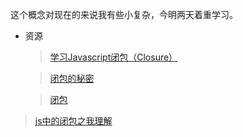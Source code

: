 
这个概念对现在的来说我有些小复杂，今明两天着重学习。

+ 资源
  > [学习Javascript闭包（Closure）](http://www.ruanyifeng.com/blog/2009/08/learning_javascript_closures.html)
		
  >[闭包的秘密](http://www.gracecode.com/posts/2385.html)

  >[闭包](https://developer.mozilla.org/zh-CN/docs/Web/JavaScript/Closures)

> [js中的闭包之我理解](http://www.cnblogs.com/mzwr1982/archive/2012/05/20/2509295.html)
